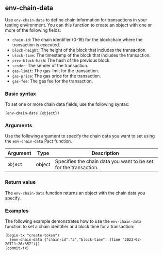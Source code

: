 ## env-chain-data

Use `env-chain-data` to define chain information for transactions in your testing environment.
You can this function to create an object with one or more of the following fields:

- `chain-id`: The chain identifier (0-19) for the blockchain where the transaction is executed.
- `block-height`: The height of the block that includes the transaction.
- `block-time`: The timestamp of the block that includes the transaction.
- `prev-block-hash`: The hash of the previous block.
- `sender`: The sender of the transaction.
- `gas-limit`: The gas limit for the transaction.
- `gas-price`: The gas price for the transaction.
- `gas-fee`: The gas fee for the transaction.

### Basic syntax

To set one or more chain data fields, use the following syntax:

```pact
(env-chain-data {object})
```

### Arguments

Use the following argument to specify the chain data you want to set using the `env-chain-data` Pact function.

| Argument | Type | Description |
| --- | --- | --- |
| `object` | object | Specifies the chain data you want to be set for the transaction. |

### Return value

The `env-chain-data` function returns an object with the chain data you specify.

### Examples

The following example demonstrates how to use the `env-chain-data` function to set a chain identifier and block time for a transaction:

```pact
(begin-tx "create-token")
  (env-chain-data {"chain-id":"3","block-time": (time "2023-07-20T11:26:35Z")})
(commit-tx)
```
